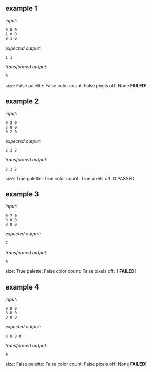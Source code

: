 
## example 1
*input:*
```
0 0 0
1 0 0
0 1 0
```
*expected output:*
```
1 1
```
*transformed output:*
```
0
```
size: False
palette: False
color count: False
pixels off: None
**FAILED!**

## example 2
*input:*
```
0 2 0
2 0 0
0 2 0
```
*expected output:*
```
2 2 2
```
*transformed output:*
```
2 2 2
```
size: True
palette: True
color count: True
pixels off: 0
PASSED

## example 3
*input:*
```
0 7 0
0 0 0
0 0 0
```
*expected output:*
```
7
```
*transformed output:*
```
0
```
size: True
palette: False
color count: False
pixels off: 1
**FAILED!**

## example 4
*input:*
```
0 8 0
8 8 0
8 0 0
```
*expected output:*
```
8 8 8 8
```
*transformed output:*
```
0
```
size: False
palette: False
color count: False
pixels off: None
**FAILED!**
